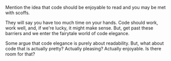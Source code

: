 Mention the idea that code should be enjoyable to read and you may be met with scoffs.

They will say you have too much time on your hands. Code should work, work well, and, if we're lucky, it might make sense. But, get past these barriers and we enter the fairytale world of code elegance.

Some argue that code elegance is purely about readability. But, what about code that is actually pretty? Actually pleasing? Actually enjoyable. Is there room for that?
